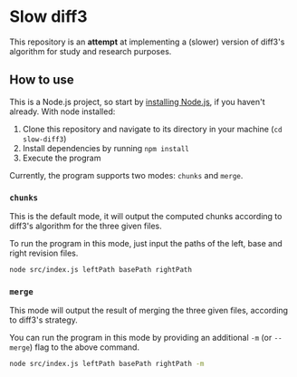 # Slow diff3

This repository is an **attempt** at implementing a (slower) version of diff3's algorithm for study and research purposes.

## How to use

This is a Node.js project, so start by [installing Node.js](https://nodejs.org/en), if you haven't already. With node installed:

1. Clone this repository and navigate to its directory in your machine (`cd slow-diff3`)
2. Install dependencies by running `npm install`
3. Execute the program

Currently, the program supports two modes: `chunks` and `merge`.

### `chunks`

This is the default mode, it will output the computed chunks according to diff3's algorithm for the three given files.

To run the program in this mode, just input the paths of the left, base and right revision files.

```bash
node src/index.js leftPath basePath rightPath
```

### `merge`

This mode will output the result of merging the three given files, according to diff3's strategy.

You can run the program in this mode by providing an additional `-m` (or `--merge`) flag to the above command.

```bash
node src/index.js leftPath basePath rightPath -m
```
